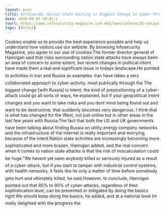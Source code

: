 ```yaml
---
layout: post
title: #Infosec18: Nation State Hacking is Biggest Change in Cyber-Threat Landscape
date: 2018-06-07 00:02:1
tourl: https://www.infosecurity-magazine.com:443/news/infosec18-nation-state-hacking/
tags: [Attack]
---
```

Cookies enable us to provide the best experience possible and help us understand how visitors use our website. By browsing Infosecurity Magazine, you agree to our use of cookies.The former director general of Hannigan said that risks surrounding nation state attacks have always been an area of concern to some extent, but recent changes in political intent have made them a real and significant issue in todays landscape.He pointed to activities in Iran and Russia as examples. Iran have taken a very collaborated approach to cyber-activity, most publically through the The biggest change [with Russia] is intent; the kind of prepositioning of a cyber-attack could go all sorts of ways, he explained, but if your geopolitical intent changes and you want to take risks and you dont mind being found out and want to be destructive, that suddenly becomes very dangerous. I think that is what has changed for the West, not just online but in other areas in the last few years with Russia.The fact that both the US and UK governments have been talking about finding Russia on utility energy company networks and the infrastructure of the internet is really important and worrying, because of the intent.Nation state activities are increasingly becoming more sophisticated and more brazen, Hannigan added, and the real concern when it comes to nation state attacks is that the risk of miscalculation could be huge."We havent yet seen anybody killed or seriously injured as a result of a cyber-attack, but if you start to tamper with industrial control systems, with health networks, it feels like its only a matter of time before somebody gets hurt and ultimately killed, he said.However, to conclude, Hannigan pointed out that 80% to 90% of cyber-attacks, regardless of their sophistication level, can be prevented or mitigated by doing the basics right.We should keep doing the basics, he added, and at a national level Im really delighted with the progress the 